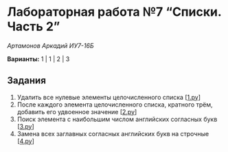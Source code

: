 # Лабораторная работа №7 “Списки. Часть 2”
<i>Артамонов Аркадий ИУ7-16Б</i>

**Варианты:** 1 | 1 | 2 | 3

## Задания
1. Удалить все нулевые элементы целочисленного списка [[1.py](1.py)]
2. После каждого элемента целочисленного списка, кратного трём, добавить его удвоенное значение [[2.py](2.py)]
3. Поиск элемента с наибольшим числом английских согласных букв [[3.py](3.py)]
4. Замена всех заглавных согласных английских букв на строчные [[4.py](4.py)]
